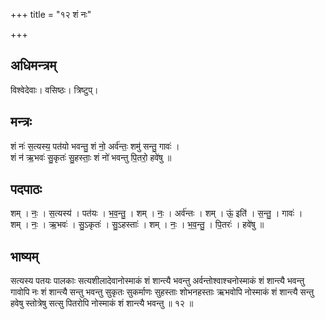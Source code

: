 +++
title = "१२ शं नः"

+++
## अधिमन्त्रम्
विश्वेदेवाः। वसिष्ठः। त्रिष्टुप्।

## मन्त्रः
शं नः॑ स॒त्यस्य॒ पत॑यो भवन्तु॒ शं नो॒ अर्व॑न्तः॒ शमु॑ सन्तु॒ गावः॑ ।  
शं न॑ ऋ॒भवः॑ सु॒कृतः॑ सु॒हस्ताः॒ शं नो॑ भवन्तु पि॒तरो॒ हवे॑षु ॥

## पदपाठः
शम् । नः॒ । स॒त्यस्य॑ । पत॑यः । भ॒व॒न्तु॒ । शम् । नः॒ । अर्व॑न्तः । शम् । ऊं॒ इति॑ । स॒न्तु॒ । गावः॑ ।  
शम् । नः॒ । ऋ॒भवः॑ । सु॒ऽकृतः॑ । सु॒ऽहस्ताः॑ । शम् । नः॒ । भ॒व॒न्तु॒ । पि॒तरः॑ । हवे॑षु ॥

## भाष्यम्
सत्यस्य पतयः पालकाः सत्यशीलादेवानोस्माकं शं शान्त्यै भवन्तु अर्वन्तोश्वाश्चनोस्माकं शं शान्त्यै भवन्तु गावोपि नः शं शान्त्यै सन्तु भवन्तु सुकृतः सुकर्माणः सुहस्ताः शोभनहस्ताः ऋभवोपि नोस्माकं शं शान्त्यै सन्तु हवेषु स्तोत्रेषु सत्सु पितरोपि नोस्माकं शं शान्त्यै भवन्तु ॥ १२ ॥